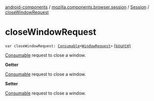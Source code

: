 [android-components](../../index.md) / [mozilla.components.browser.session](../index.md) / [Session](index.md) / [closeWindowRequest](./close-window-request.md)

# closeWindowRequest

`var closeWindowRequest: `[`Consumable`](../../mozilla.components.support.base.observer/-consumable/index.md)`<`[`WindowRequest`](../../mozilla.components.concept.engine.window/-window-request/index.md)`>` [(source)](https://github.com/mozilla-mobile/android-components/blob/master/components/browser/session/src/main/java/mozilla/components/browser/session/Session.kt#L313)

[Consumable](../../mozilla.components.support.base.observer/-consumable/index.md) request to close a window.

**Getter**

[Consumable](../../mozilla.components.support.base.observer/-consumable/index.md) request to close a window.

**Setter**

[Consumable](../../mozilla.components.support.base.observer/-consumable/index.md) request to close a window.

